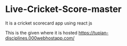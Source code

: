 # Live-Cricket-Score-master
It is a cricket scorecard app using react js

This is the given where  it is hosted
https://tupian-disciplines.000webhostapp.com/ 

